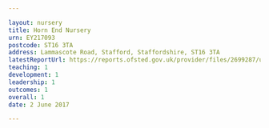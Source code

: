 ```yaml
---

layout: nursery
title: Horn End Nursery
urn: EY217093
postcode: ST16 3TA
address: Lammascote Road, Stafford, Staffordshire, ST16 3TA
latestReportUrl: https://reports.ofsted.gov.uk/provider/files/2699287/urn/EY217093.pdf
teaching: 1
development: 1
leadership: 1
outcomes: 1
overall: 1
date: 2 June 2017

---
```

